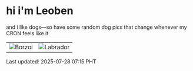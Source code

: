 # hi i'm Leoben

and i like dogs—so have some random dog pics that change whenever my CRON feels like it

|  |  |
|--------|----------|
| ![Borzoi](https://random-dog-vercel.vercel.app/api/random-borzoi?v=1753658138) | ![Labrador](https://random-dog-vercel.vercel.app/api/random-labrador?v=1753658138) |

Last updated: 2025-07-28 07:15 PHT
